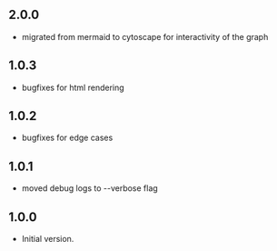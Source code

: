 ## 2.0.0

- migrated from mermaid to cytoscape for interactivity of the graph

## 1.0.3

- bugfixes for html rendering


## 1.0.2

- bugfixes for edge cases

## 1.0.1

- moved debug logs to --verbose flag

## 1.0.0

- Initial version.
